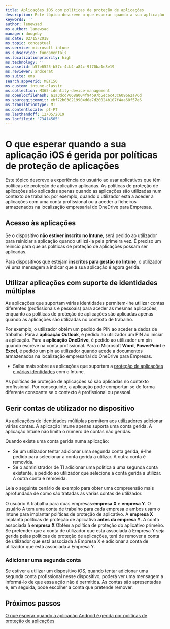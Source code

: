 ```yaml
---
title: Aplicações iOS com políticas de proteção de aplicações
description: Este tópico descreve o que esperar quando a sua aplicação iOS é gerida por políticas de proteção de aplicações.
keywords: ''
author: lenewsad
ms.author: lanewsad
manager: dougeby
ms.date: 02/15/2018
ms.topic: conceptual
ms.service: microsoft-intune
ms.subservice: fundamentals
ms.localizationpriority: high
ms.technology: ''
ms.assetid: b57e6525-b57c-4cb4-a84c-9f70ba1e8e19
ms.reviewer: andcerat
ms.suite: ems
search.appverid: MET150
ms.custom: intune-classic
ms.collection: M365-identity-device-management
ms.openlocfilehash: a1a3dcd7068a004f94b97b5ec6c43c609662a76d
ms.sourcegitcommit: ebf72b038219904d6e7d20024b107f4aa68f57e6
ms.translationtype: MT
ms.contentlocale: pt-PT
ms.lasthandoff: 12/05/2019
ms.locfileid: "73414565"
---
```

# <a name="what-to-expect-when-your-ios-app-is-managed-by-app-protection-policies"></a>O que esperar quando a sua aplicação iOS é gerida por políticas de proteção de aplicações

 Este tópico descreve a experiência do usuário ao usar aplicativos que têm políticas de proteção de aplicativo aplicadas. As políticas de proteção de aplicações são aplicadas apenas quando as aplicações são utilizadas num contexto de trabalho: por exemplo, quando o utilizador está a aceder a aplicações com uma conta profissional ou a aceder a ficheiros armazenados na localização empresarial do OneDrive para Empresas.

## <a name="access-apps"></a>Acesso às aplicações

Se o dispositivo **não estiver inscrito no Intune**, será pedido ao utilizador para reiniciar a aplicação quando utilizá-la pela primeira vez. É preciso um reinício para que as políticas de proteção de aplicações possam ser aplicadas.

<!--- The following screenshot from the Skype app illustrates this restart request: --->

<!---  ![Screenshot of the iOS device showing PIN prompt](./media/end-user-mam-apps-ios/iOS_AppPINPrompt.png) --->

Para dispositivos que estejam **inscritos para gestão no Intune**, o utilizador vê uma mensagem a indicar que a sua aplicação é agora gerida.

## <a name="use-apps-with-multi-identity-support"></a>Utilizar aplicações com suporte de identidades múltiplas

As aplicações que suportam várias identidades permitem-lhe utilizar contas diferentes (profissionais e pessoais) para aceder às mesmas aplicações, enquanto as políticas de proteção de aplicações são aplicadas apenas quando as aplicações são utilizadas no contexto de trabalho.  

Por exemplo, o utilizador obtém um pedido de PIN ao aceder a dados de trabalho. Para a **aplicação Outlook**, é pedido ao utilizador um PIN ao iniciar a aplicação. Para a **aplicação OneDrive**, é pedido ao utilizador um pin quando escreve na conta profissional.  Para o Microsoft **Word**, **PowerPoint** e **Excel**, é pedido um pin ao utilizador quando acede a documentos armazenados na localização empresarial do OneDrive para Empresas.

- Saiba mais sobre as aplicações que suportam a [proteção de aplicações e várias identidades](https://www.microsoft.com/cloud-platform/microsoft-intune-apps) com o Intune.

As políticas de proteção de aplicações só são aplicadas no contexto profissional. Por conseguinte, a aplicação pode comportar-se de forma diferente consoante se o contexto é profissional ou pessoal.

## <a name="manage-user-accounts-on-the-device"></a>Gerir contas de utilizador no dispositivo

As aplicações de identidades múltiplas permitem aos utilizadores adicionar várias contas.  A aplicação Intune apenas suporta uma conta gerida.  A aplicação Intune não limita o número de contas não geridas.

Quando existe uma conta gerida numa aplicação:

- Se um utilizador tentar adicionar uma segunda conta gerida, é-lhe pedido para selecionar a conta gerida a utilizar.  A outra conta é removida.
- Se o administrador de TI adicionar uma política a uma segunda conta existente, é pedido ao utilizador que selecione a conta gerida a utilizar.  A outra conta é removida.

Leia o seguinte cenário de exemplo para obter uma compreensão mais aprofundada de como são tratadas as várias contas de utilizador.

O usuário A trabalha para duas empresas:**empresa X** e **empresa Y**. O usuário A tem uma conta de trabalho para cada empresa e ambos usam o Intune para implantar políticas de proteção de aplicativo. A **empresa X** implanta políticas de proteção de aplicativo **antes** **da empresa Y**. A conta associada à **empresa X** Obtém a política de proteção do aplicativo primeiro. Se pretender que a conta de utilizador que está associada à Empresa Y seja gerida pelas políticas de proteção de aplicações, terá de remover a conta de utilizador que está associada à Empresa X e adicionar a conta de utilizador que está associada à Empresa Y.

### <a name="add-a-second-account"></a>Adicionar uma segunda conta

Se estiver a utilizar um dispositivo iOS, quando tentar adicionar uma segunda conta profissional nesse dispositivo, poderá ver uma mensagem a informá-lo de que essa ação não é permitida. As contas são apresentadas e, em seguida, pode escolher a conta que pretende remover.

## <a name="next-steps"></a>Próximos passos

[O que esperar quando a aplicação Android é gerida por políticas de proteção de aplicações](end-user-mam-apps-android.md)
